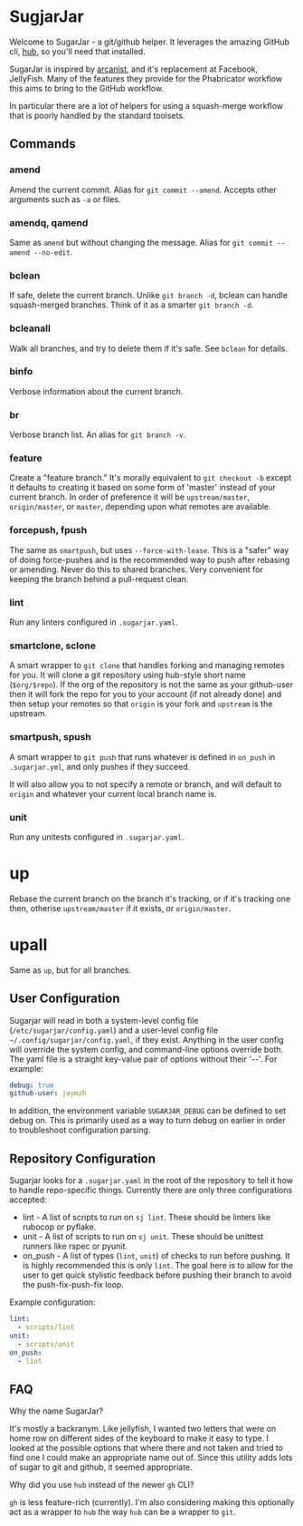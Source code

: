# SugjarJar

Welcome to SugarJar - a git/github helper. It leverages the amazing GitHub cli,
[hub](https://hub.github.com/), so you'll need that installed.

SugarJar is inspired by [arcanist](https://github.com/phacility/arcanist), and
it's replacement at Facebook, JellyFish. Many of the features they provide for
the Phabricator workflow this aims to bring to the GitHub workflow.

In particular there are a lot of helpers for using a squash-merge workflow that
is poorly handled by the standard toolsets.

## Commands

### amend

Amend the current commit. Alias for `git commit --amend`.  Accepts other
arguments such as `-a` or files.

### amendq, qamend

Same as `amend` but without changing the message. Alias for `git commit --amend
--no-edit`.

### bclean

If safe, delete the current branch. Unlike `git branch -d`, bclean can handle
squash-merged branches. Think of it as a smarter `git branch -d`.

### bcleanall

Walk all branches, and try to delete them if it's safe. See `bclean` for
details.

### binfo

Verbose information about the current branch.

### br

Verbose branch list. An alias for `git branch -v`.

### feature

Create a "feature branch." It's morally equivalent to `git checkout -b` except
it defaults to creating it based on some form of 'master' instead of your
current branch. In order of preference it will be `upstream/master`,
`origin/master`, or `master`, depending upon what remotes are available.

### forcepush, fpush

The same as `smartpush`, but uses `--force-with-lease`. This is a "safer" way
of doing force-pushes and is the recommended way to push after rebasing or
amending. Never do this to shared branches. Very convenient for keeping the
branch behind a pull-request clean.

### lint

Run any linters configured in `.sugarjar.yaml`.

### smartclone, sclone

A smart wrapper to `git clone` that handles forking and managing remotes for
you.  It will clone a git repository using hub-style short name (`$org/$repo`).
If the org of the repository is not the same as your github-user then it will
fork the repo for you to your account (if not already done) and then setup your
remotes so that `origin` is your fork and `upstream` is the upstream.

### smartpush, spush

A smart wrapper to `git push` that runs whatever is defined in `on_push` in
`.sugarjar.yml`, and only pushes if they succeed.

It will also allow you to not specify a remote or branch, and will default to
`origin` and whatever your current local branch name is.

### unit

Run any unitests configured in `.sugarjar.yaml`.

# up

Rebase the current branch on the branch it's tracking, or if it's tracking one
then, otherise `upstream/master` if it exists, or `origin/master`.

# upall

Same as `up`, but for all branches.

## User Configuration

Sugarjar will read in both a system-level config file
(`/etc/sugarjar/config.yaml`) and a user-level config file
`~/.config/sugarjar/config.yaml`, if they exist. Anything in the user config
will override the system config, and command-line options override both. The
yaml file is a straight key-value pair of options without their '--'. For
example:

```yaml
debug: true
github-user: jaymzh
```

In addition, the environment variable `SUGARJAR_DEBUG` can be defined to set
debug on. This is primarily used as a way to turn debug on earlier in order to
troubleshoot configuration parsing.

## Repository Configuration

Sugarjar looks for a `.sugarjar.yaml` in the root of the repository to tell it
how to handle repo-specific things. Currently there are only three
configurations accepted:

* lint - A list of scripts to run on `sj lint`. These should be linters like
  rubocop or pyflake.
* unit - A list of scripts to run on `sj unit`. These should be unittest
  runners like rspec or pyunit.
* on_push - A list of types (`lint`, `unit`) of checks to run before pushing.
  It is highly recommended this is only `lint`. The goal here is to allow for
  the user to get quick stylistic feedback before pushing their branch to avoid
  the push-fix-push-fix loop.

Example configuration:

```yaml
lint:
  - scripts/lint
unit:
  - scripts/unit
on_push:
  - lint
```

## FAQ

Why the name SugarJar?

It's mostly a backranym. Like jellyfish, I wanted two letters that were on
home row on different sides of the keyboard to make it easy to type. I looked
at the possible options that where there and not taken and tried to find one
I could make an appropriate name out of. Since this utility adds lots of sugar
to git and github, it seemed appropriate.

Why did you use `hub` instead of the newer `gh` CLI?

`gh` is less feature-rich (currently). I'm also considering making this optionally
act as a wrapper to `hub` the way `hub` can be a wrapper to `git`.
